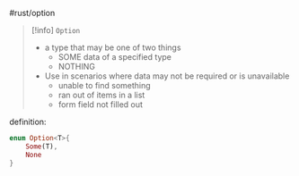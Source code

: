 #rust/option 

>[!info] `Option`
>- a type that may be one of two things
>	- SOME data of a specified type
>	- NOTHING
>- Use in scenarios where data may not be required or is unavailable
>	- unable to find something
>	- ran out of items in a list
>	- form field not filled out

definition:
```rust
enum Option<T>{
	Some(T),
	None
}
```







